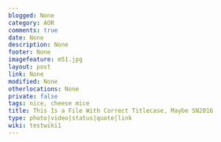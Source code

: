 ```yaml
---
blogged: None
category: AOR
comments: true
date: None
description: None
footer: None
imagefeature: m51.jpg
layout: post
link: None
modified: None
otherlocations: None
private: false
tags: nice, cheese mice
title: This Is a File With Correct Titlecase, Maybe SN2016
type: photo|video|status|quote|link
wiki: testwiki1
---
```

<!--summary-->